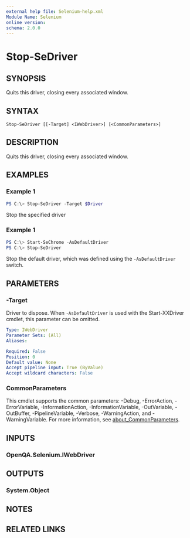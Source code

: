 ```yaml
---
external help file: Selenium-help.xml
Module Name: Selenium
online version:
schema: 2.0.0
---
```


# Stop-SeDriver

## SYNOPSIS
Quits this driver, closing every associated window.

## SYNTAX

```
Stop-SeDriver [[-Target] <IWebDriver>] [<CommonParameters>]
```

## DESCRIPTION
Quits this driver, closing every associated window.

## EXAMPLES

### Example 1
```powershell
PS C:\> Stop-SeDriver -Target $Driver
```

Stop the specified driver

### Example 1
```powershell
PS C:\> Start-SeChrome -AsDefaultDriver
PS C:\> Stop-SeDriver
```

Stop the default driver, which was defined using the `-AsDefaultDriver` switch.

## PARAMETERS

### -Target
Driver to dispose. When `-AsDefaultDriver` is used with the Start-XXDriver cmdlet, this parameter can be omitted. 

```yaml
Type: IWebDriver
Parameter Sets: (All)
Aliases:

Required: False
Position: 0
Default value: None
Accept pipeline input: True (ByValue)
Accept wildcard characters: False
```

### CommonParameters
This cmdlet supports the common parameters: -Debug, -ErrorAction, -ErrorVariable, -InformationAction, -InformationVariable, -OutVariable, -OutBuffer, -PipelineVariable, -Verbose, -WarningAction, and -WarningVariable. For more information, see [about_CommonParameters](http://go.microsoft.com/fwlink/?LinkID=113216).

## INPUTS

### OpenQA.Selenium.IWebDriver

## OUTPUTS

### System.Object
## NOTES

## RELATED LINKS
